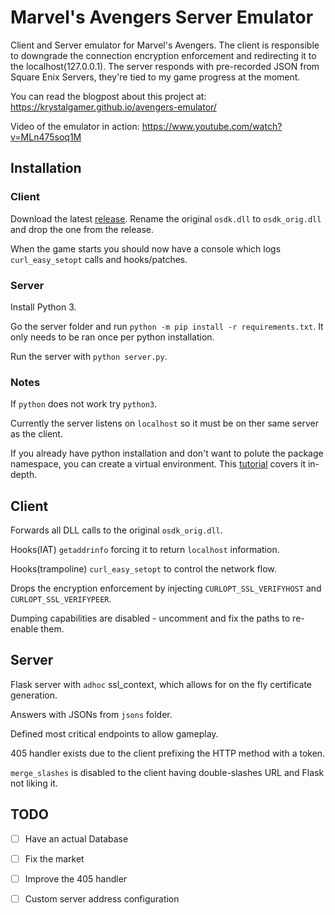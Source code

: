 # Marvel's Avengers Server Emulator


Client and Server emulator for Marvel's Avengers.
The client is responsible to downgrade the connection encryption enforcement and redirecting it to the localhost(127.0.0.1).
The server responds with pre-recorded JSON from Square Enix Servers, they're tied to my game progress at the moment.

You can read the blogpost about this project at: https://krystalgamer.github.io/avengers-emulator/

Video of the emulator in action: https://www.youtube.com/watch?v=MLn475soq1M 

## Installation

### Client 
Download the latest [release](https://github.com/krystalgamer/MarvelAvengers/releases). Rename the original `osdk.dll` to `osdk_orig.dll` and drop the one from the release.

When the game starts you should now have a console which logs `curl_easy_setopt` calls and hooks/patches.

### Server

Install Python 3.

Go the server folder and run `python -m pip install -r requirements.txt`. It only needs to be ran once per python installation.

Run the server with `python server.py`.



### Notes

If `python` does not work try `python3`.

Currently the server listens on `localhost` so it must be on ther same server as the client.

If you already have python installation and don't want to polute the package namespace, you can create a virtual environment. This [tutorial](https://docs.python.org/3/tutorial/venv.html) covers it in-depth.

## Client

Forwards all DLL calls to the original `osdk_orig.dll`.

Hooks(IAT) `getaddrinfo` forcing it to return `localhost` information.

Hooks(trampoline) `curl_easy_setopt` to control the network flow.

Drops the encryption enforcement by injecting `CURLOPT_SSL_VERIFYHOST` and `CURLOPT_SSL_VERIFYPEER`.

Dumping capabilities are disabled - uncomment and fix the paths to re-enable them.

## Server

Flask server with `adhoc` ssl_context, which allows for on the fly certificate generation.

Answers with JSONs from `jsons` folder.

Defined most critical endpoints to allow gameplay.

405 handler exists due to the client prefixing the HTTP method with a token.

`merge_slashes` is disabled to the client having double-slashes URL and Flask not liking it.


## TODO

- [ ] Have an actual Database
- [ ] Fix the market
- [ ] Improve the 405 handler
- [ ] Custom server address configuration


